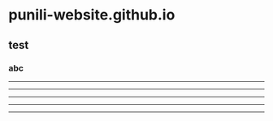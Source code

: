 # punili-website.github.io
## test
### abc
* * *
***
*****
- - -
---------------------------------------
